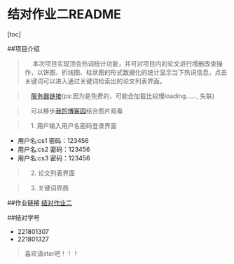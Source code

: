 # 结对作业二README

[toc]

##项目介绍
>&emsp; 本次项目实现顶会热词统计功能，并可对项目内的论文进行增删改查操作，以饼图、折线图、柱状图的形式数据化的统计显示当下热词信息，点击关键词可以进入通过关键词检索出的论文列表界面。

>&emsp;[服务器链接](http://119.23.60.213:8800/index.html)(ps:因为是免费的，可能会加载比较慢loading……, 失联)

>&emsp;可以移步[我的博客园](https://www.cnblogs.com/huangmingliang/p/14597284.html)结合图片观看

>&emsp;1. 用户输入用户名密码登录界面
>
* 用户名:cs1 密码：123456
* 用户名:cs2 密码：123456
* 用户名:cs3 密码：123456

>&emsp;2. 论文列表界面

>&emsp;3. 关键词界面

##作业链接
[结对作业二](https://edu.cnblogs.com/campus/fzu/2021SpringSoftwareEngineeringPractice/homework/11890)

##结对学号
*    221801307
*    221801327

>喜欢请star吧！！！



